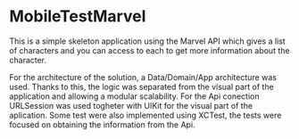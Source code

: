 # MobileTestMarvel
This is a simple skeleton application using the Marvel API which gives a list of characters and you can access to each to get more information about the character.

For the architecture of the solution, a Data/Domain/App architecture was used. Thanks to this, the logic was separated from the visual part of the application and allowing a modular scalability. For the Api conection URLSession was used togheter with UIKit for the visual part of the aplication. Some test were also implemented using XCTest, the tests were focused on obtaining the information from the Api.
